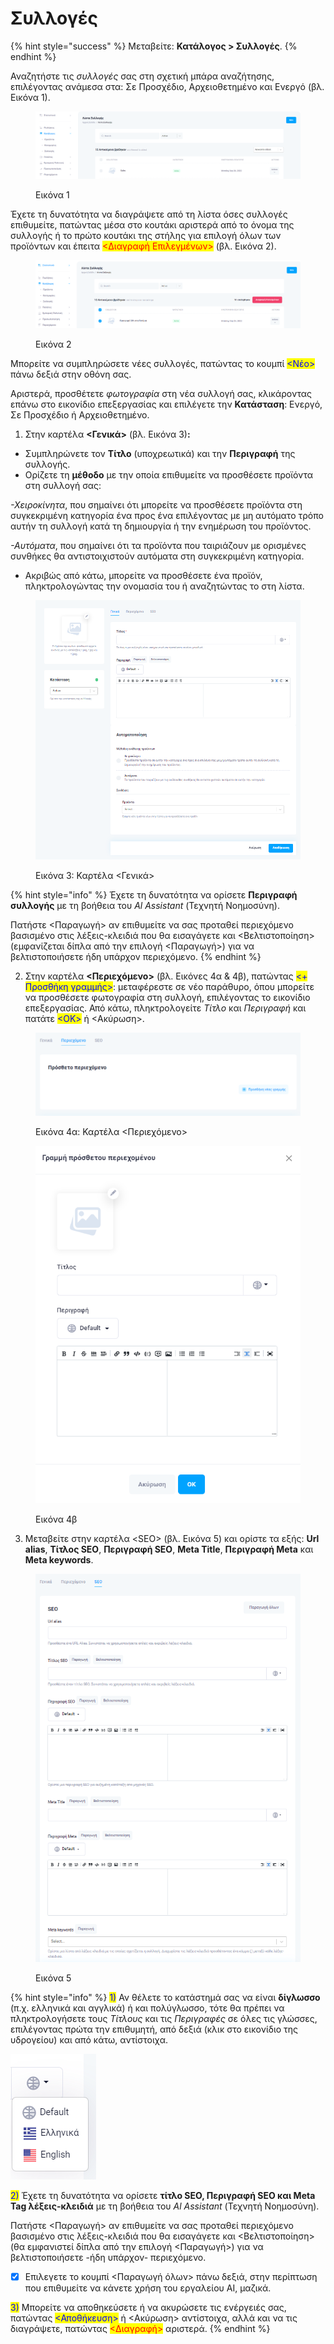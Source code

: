 # Συλλογές

{% hint style="success" %}
Μεταβείτε: **Κατάλογος > Συλλογές**.
{% endhint %}

Αναζητήστε τις _συλλογές_ σας στη σχετική μπάρα αναζήτησης, επιλέγοντας ανάμεσα στα: Σε Προσχέδιο, Αρχειοθετημένο και Ενεργό (βλ. Εικόνα 1).

<figure><img src="../.gitbook/assets/ScreenHunter 509.png" alt=""><figcaption><p>Εικόνα 1</p></figcaption></figure>

Έχετε τη δυνατότητα να διαγράψετε από τη λίστα όσες συλλογές επιθυμείτε, πατώντας μέσα στο κουτάκι αριστερά από το όνομα της συλλογής ή το πρώτο κουτάκι της στήλης για επιλογή όλων των προϊόντων και έπειτα <mark style="color:red;"><Διαγραφή Επιλεγμένων></mark> (βλ. Εικόνα 2).

<figure><img src="../.gitbook/assets/ScreenHunter 527.png" alt=""><figcaption><p>Εικόνα 2</p></figcaption></figure>



Μπορείτε να συμπληρώσετε νέες συλλογές, πατώντας το κουμπί <mark style="color:blue;"><Νέο></mark> πάνω δεξιά στην οθόνη σας.

Αριστερά, προσθέτετε _φωτογραφία_ στη νέα συλλογή σας, κλικάροντας επάνω στο εικονίδιο επεξεργασίας και επιλέγετε την **Κατάσταση**: Ενεργό, Σε Προσχέδιο ή Αρχειοθετημένο.

1. Στην καρτέλα **<Γενικά>** (βλ. Εικόνα 3)**:**

* Συμπληρώνετε τον **Τίτλο** (υποχρεωτικά) και την **Περιγραφή** της συλλογής. &#x20;
* Ορίζετε τη **μέθοδο** με την οποία επιθυμείτε να προσθέσετε προϊόντα στη συλλογή σας:&#x20;

_-Χειροκίνητα_, που σημαίνει ότι μπορείτε να προσθέσετε προϊόντα στη συγκεκριμένη κατηγορία ένα προς ένα επιλέγοντας με μη αυτόματο τρόπο αυτήν τη συλλογή κατά τη δημιουργία ή την ενημέρωση του προϊόντος.

_-Αυτόματα_, που σημαίνει ότι τα προϊόντα που ταιριάζουν με ορισμένες συνθήκες θα αντιστοιχιστούν αυτόματα στη συγκεκριμένη κατηγορία.&#x20;

* Ακριβώς από κάτω, μπορείτε να προσθέσετε ένα προϊόν, πληκτρολογώντας την ονομασία του ή αναζητώντας το στη λίστα.&#x20;

<figure><img src="../.gitbook/assets/ScreenHunter 460.png" alt="" width="563"><figcaption><p>Εικόνα 3: Καρτέλα &#x3C;Γενικά></p></figcaption></figure>

{% hint style="info" %}
Έχετε τη δυνατότητα να ορίσετε **Περιγραφή συλλογής** με τη βοήθεια του _Al Assistant_ (Τεχνητή Νοημοσύνη).&#x20;

Πατήστε <Παραγωγή> αν επιθυμείτε να σας προταθεί περιεχόμενο βασισμένο στις λέξεις-κλειδιά που θα εισαγάγετε και <Βελτιστοποίηση> (εμφανίζεται δίπλα από την επιλογή <Παραγωγή>) για να βελτιστοποιήσετε ήδη υπάρχον περιεχόμενο.&#x20;
{% endhint %}

2. Στην καρτέλα **<Περιεχόμενο>** (βλ. Εικόνες 4α & 4β), πατώντας <mark style="color:blue;"><+ Προσθήκη γραμμής></mark>: μεταφέρεστε σε νέο παράθυρο, όπου μπορείτε να προσθέσετε φωτογραφία στη συλλογή, επιλέγοντας το εικονίδιο επεξεργασίας. Από κάτω, πληκτρολογείτε _Τίτλο_ και _Περιγραφή_ και πατάτε <mark style="color:blue;"><ΟΚ></mark> ή <Ακύρωση>.

<div>

<figure><img src="../.gitbook/assets/ScreenHunter 456 (1).png" alt=""><figcaption><p>Εικόνα 4α: Καρτέλα &#x3C;Περιεχόμενο></p></figcaption></figure>

 

<figure><img src="../.gitbook/assets/ScreenHunter 457.png" alt=""><figcaption><p>Εικόνα 4β</p></figcaption></figure>

</div>

3. Μεταβείτε στην καρτέλα \<SEO> (βλ. Εικόνα 5) και ορίστε τα εξής: **Url alias**, **Τίτλος SEO**, **Περιγραφή SEO**, **Meta Title**, **Περιγραφή Meta** και **Meta keywords**.

<figure><img src="../.gitbook/assets/ScreenHunter 511.png" alt="" width="452"><figcaption><p>Εικόνα 5</p></figcaption></figure>

{% hint style="info" %}
<mark style="color:blue;">1)</mark> Αν θέλετε το κατάστημά σας να είναι **δίγλωσσο** (π.χ. ελληνικά και αγγλικά) ή και πολύγλωσσο, τότε θα πρέπει να πληκτρολογήσετε τους _Τίτλους_ και τις _Περιγραφές_ σε όλες τις γλώσσες, επιλέγοντας πρώτα την επιθυμητή, από δεξιά (κλικ στο εικονίδιο της υδρογείου) και από κάτω, αντίστοιχα.

&#x20;                                                          ![](<../.gitbook/assets/image (2).png>)



<mark style="color:blue;">2)</mark> Έχετε τη δυνατότητα να ορίσετε **τίτλο SEO, Περιγραφή SEO και Meta Tag λέξεις-κλειδιά** με τη βοήθεια του _Al Assistant_ (Τεχνητή Νοημοσύνη).&#x20;

Πατήστε <Παραγωγή> αν επιθυμείτε να σας προταθεί περιεχόμενο βασισμένο στις λέξεις-κλειδιά που θα εισαγάγετε και <Βελτιστοποίηση> (θα εμφανιστεί δίπλα από την επιλογή <Παραγωγή>) για να βελτιστοποιήσετε -ήδη υπάρχον- περιεχόμενο.&#x20;

* [x] Επιλεγετε το κουμπί <Παραγωγή όλων> πάνω δεξιά, στην περίπτωση που επιθυμείτε να κάνετε χρήση του εργαλείου AI, μαζικά.&#x20;



<mark style="color:blue;">3)</mark> Μπορείτε να αποθηκεύσετε ή να ακυρώσετε τις ενέργειές σας, πατώντας <mark style="color:blue;"><Αποθήκευση></mark> ή <Ακύρωση> αντίστοιχα, αλλά και να τις διαγράψετε, πατώντας <mark style="color:red;"><Διαγραφή></mark> αριστερά.
{% endhint %}
